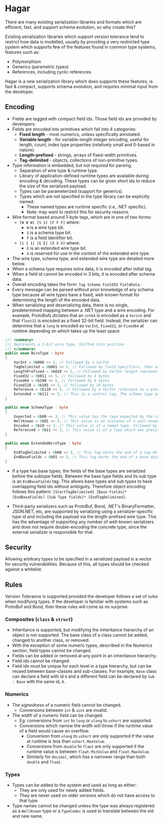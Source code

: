 # Hagar

There are many existing serialization libraries and formats which are efficient, fast, and support schema evolution, so why create this?

Existing serialization libraries which support version tolerance tend to restrict how data is modelled, usually by providing a very restricted type system which supports few of the features found in common type systems, features such as:

* Polymorphism
* Generics (parametric types)
* References, including cyclic references

Hagar is a new serialization library which does supports these features, is fast & compact, supports schema evolution, and requires minimal input from the developer.

## Encoding

* Fields are tagged with compact field ids. Those field ids are provided by developers.
* Fields are encoded into primitives which fall into 4 categories:
  * **Fixed length** - most numerics, unless specifically annotated.
  * **Variable length** - for variable-length integer encoding, useful for length, count, index type properties (relatively small and 0-based in nature).
  * **Length-prefixed** - strings, arrays of fixed-width primitives.
  * **Tag-delimited** - objects, collections of non-primitive types.
* Type information is embedded, but not required for parsing.
  * Separation of wire type & runtime type.
  * Library of application-defined runtime types are available during encoding & decoding. These types can be given short ids to reduce the size of the serialized payload.
  * Types can be parameterized (support for generics).
  * Types which are not specified in the type library can be explicitly named.
    * These named types are runtime specific (i.e, .NET specific).
    * Note: may want to restrict this for security reasons.
* Wire format based around 1-byte tags, which are in one of two forms:
  * `[W W W] [S S] [F F F]` where:
    * `W` is a wire type bit.
    * `S` is a schema type bit.
    * `F` is a field identifier bit.
  * `[1 1 1] [E E] [X X X]` where:
    * `E` is an extended wire type bit.
    * `X` is reserved for use in the context of the extended wire type.
* The wire type, schema type, and extended wire type are detailed more below.
* When a schema type requires extra data, it is encoded after initial tag.
* When a field id cannot be encoded in 3 bits, it is encoded after schema data.
* Overall encoding takes the form: `Tag Schema FieldId FieldData`.
* Every message can be parsed without prior knowledge of any schema type because all wire types have a fixed, well-known format for determining the length of the encoded data.
* When serializing and deserializing data, there is no single, predetermined mapping between a .NET type and a wire encoding. For example, ProtoBufs dictates that an `int64` is encoded as a `Varint` and that `float32` is encoded as a fixed 32-bit field. Instead, the serializer can determine that a `long` is encoded as `VarInt`, `Fixed32`, or `Fixed64` at runtime depending on which takes up the least space.

```C#
/// <summary>
/// Represents a 3-bit wire type, shifted into position
/// </summary>
public enum WireType : byte
{
    VarInt = 0b000 << 5, // Followed by a VarInt
    TagDelimited = 0b001 << 5, // Followed by field specifiers, then an Extended tag with EndTagDelimited as the extended wire type.
    LengthPrefixed = 0b010 << 5, // Followed by VarInt length representing the number of bytes which follow.
    Fixed32 = 0b011 << 5, // Followed by 4 bytes
    Fixed64 = 0b100 << 5, // Followed by 8 bytes
    Fixed128 = 0b101 << 5, // Followed by 16 bytes
    Reference = 0b110 << 5, // Followed by a VarInt reference to a previously defined object. Note that the SchemaType and type specification must still be included.
    Extended = 0b111 << 5, // This is a control tag. The schema type and embedded field id are invalid. The remaining 5 bits are used for control information.
}

public enum SchemaType : byte
{
    Expected = 0b00 << 3, // This value has the type expected by the current schema.
    WellKnown = 0b01 << 3, // This value is an instance of a well-known type. Followed by a VarInt type id.
    Encoded = 0b10 << 3, // This value is of a named type. Followed by an encoded type name.
    Referenced = 0b11 << 3, // This value is of a type which was previously specified. Followed by a VarInt indicating which previous type is being reused.
}

public enum ExtendedWireType : byte
{
    EndTagDelimited = 0b00 << 3, // This tag marks the end of a tag-delimited object. Field id is invalid.
    EndBaseFields = 0b01 << 3, // This tag marks the end of a base object in a tag-delimited object.
}
```

* If a type has base types, the fields of the base types are serialized before the subtype fields. Between the base type fields and its sub type is an `EndBaseFields` tag. This allows base types and sub types to have overlapping field ids without ambiguity. Therefore object encoding follows this pattern: `[StartTagDelimited] [Base Fields]* [EndBaseFields] [Sub Type fields]* [EndTagDelimited]`.

* Third-party serializers such as ProtoBuf, Bond, .NET's BinaryFormatter, JSON.NET, etc, are supported by serializing using a serializer-specific type id and including the payload via the length-prefixed wire type. This has the advantage of supporting any number of well-known serializers and does not require double-encoding the concrete type, since the external serializer is responsible for that.

## Security

Allowing arbitrary types to be specified in a serialized payload is a vector for security vulnerabilities. Because of this, all types should be checked against a whitelist.

## Rules

Version Tolerance is supported provided the developer follows a set of rules when modifying types. If the developer is familiar with systems such as ProtoBuf and Bond, then these rules will come as no surprise.

### Composites (`class` & `struct`)

* Inheritance is supported, but modifying the inheritance hierarchy of an object is not supported. The base class of a class cannot be added, changed to another class, or removed.
* With the exception of some numeric types, described in the Numerics section, field types cannot be changed.
* Fields can be added or removed at any point in an inheritance hierarchy.
* Field ids cannot be changed.
* Field ids must be unique for each level in a type hierarchy, but can be reused between base-classes and sub-classes. For example, `Base` class can declare a field with id `0` and a different field can be declared by `Sub : Base` with the same id, `0`.

### Numerics

* The *signedness* of a numeric field cannot be changed.
  * Conversions between `int` & `uint` are invalid.
* The *width* of a numeric field can be changed.
  * Eg: conversions from `int` to `long` or `ulong` to `ushort` are supported.
  * Conversions which narrow the width will throw if the runtime value of a field would cause an overflow.
    * Conversion from `ulong` to `ushort` are only supported if the value at runtime is less than `ushort.MaxValue`.
    * Conversions from `double` to `flaot` are only supported if the runtime value is between `float.MinValue` and `float.MaxValue`.
    * Similarly for `decimal`, which has a narrower range than both `double` and `float`.

### Types

* Types can be added to the system and used as long as either:
  * They are only used for newly added fields.
  * They are never used on older versions which do not have access to that type.
* Type names cannot be changed unless the type was always registered as a `WellKnown` type or a `TypeCodec` is used to translate between the old and new name.